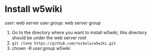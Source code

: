 Install w5wiki
================

_user_: web server user
_group_: web server group

1. Go to the directory where you want to install w5wiki, this directory should be under the web server root
1. `git clone https://github.com/rockola/w5wiki.git`
1. chown -R _user:group_ w5wiki
